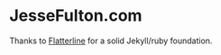 # JesseFulton.com

Thanks to [Flatterline](https://github.com/flatterline/flatterline.com) for a solid Jekyll/ruby foundation.